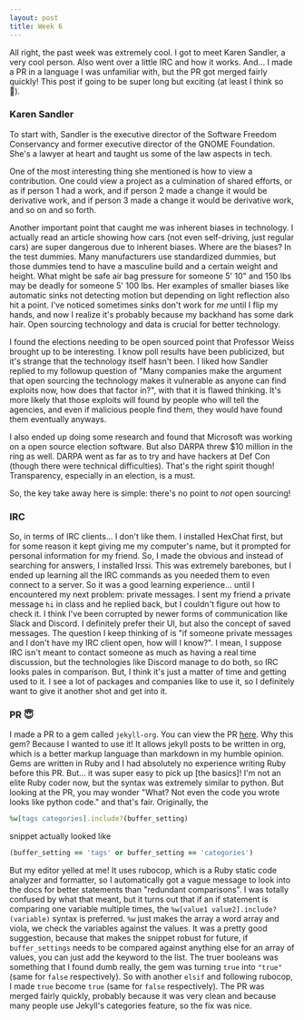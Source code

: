 ```yaml
---
layout: post
title: Week 6
---
```


All right, the past week was extremely cool. I got to meet Karen Sandler, a very cool person. Also went over a little IRC and how it works. And... I made a PR in a language I was unfamiliar with, but the PR got merged fairly quickly! This post if going to be super long but exciting (at least I think so :shrug:).

### Karen Sandler

To start with, Sandler is the executive director of the Software Freedom Conservancy and former executive director of the GNOME Foundation. She's a lawyer at heart and taught us some of the law aspects in tech.

One of the most interesting thing she mentioned is how to view a contribution. One could view a project as a culmination of shared efforts, or as if person 1 had a work, and if person 2 made a change it would be derivative work, and if person 3 made a change it would be derivative work, and so on and so forth.

Another important point that caught me was inherent biases in technology. I actually read an article showing how cars (not even self-driving, just regular cars) are super dangerous due to inherent biases. Where are the biases? In the test dummies. Many manufacturers use standardized dummies, but those dummies tend to have a masculine build and a certain weight and height. What might be safe air bag pressure for someone 5' 10" and 150 lbs  may be deadly for someone 5' 100 lbs. Her examples of smaller biases like automatic sinks not detecting motion but depending on light reflection also hit a point. I've noticed sometimes sinks don't work for *me* until I flip my hands, and now I realize it's probably because my backhand has some dark hair. Open sourcing technology and data is crucial for better technology.

I found the elections needing to be open sourced point that Professor Weiss brought up to be interesting. I know poll results have been publicized, but it's strange that the technology itself hasn't been. I liked how Sandler replied to my followup question of "Many companies make the argument that open sourcing the technology makes it vulnerable as anyone can find exploits now, how does that factor in?", with that it is flawed thinking. It's more likely that those exploits will found by people who will tell the agencies, and even if malicious people find them, they would have found them eventually anyways.

I also ended up doing some research and found that Microsoft was working on a open source election software. But also DARPA threw $10 million in the ring as well. DARPA went as far as to try and have hackers at Def Con (though there were technical difficulties). That's the right spirit though! Transparency, especially in an election, is a must.

So, the key take away here is simple: there's no point to *not* open sourcing!

### IRC

So, in terms of IRC clients... I don't like them. I installed HexChat first, but for some reason it kept giving me my computer's name, but it prompted for personal information for my friend. So, I made the obvious and instead of searching for answers, I installed Irssi. This was extremely barebones, but I ended up learning all the IRC commands as you needed them to even connect to a server. So it was a good learning experience... until I encountered my next problem: private messages. I sent my friend a private message `hi` in class and he replied back, but I couldn't figure out how to check it. I think I've been corrupted by newer forms of communication like Slack and Discord. I definitely prefer their UI, but also the concept of saved messages. The question I keep thinking of is "if someone private messages and I don't have my IRC client open, how will I know?". I mean, I suppose IRC isn't meant to contact someone as much as having a real time discussion, but the technologies like Discord manage to do both, so IRC looks pales in comparison. But, I think it's just a matter of time and getting used to it. I see a lot of packages and companies like to use it, so I definitely want to give it another shot and get into it.

### PR :innocent:

I made a PR to a gem called `jekyll-org`. You can view the PR [here](https://github.com/eggcaker/jekyll-org/pull/44). Why this gem? Because I wanted to use it! It allows jekyll posts to be written in org, which is a better markup language than markdown in my humble opinion. Gems are written in Ruby and I had absolutely no experience writing Ruby before this PR. But... it was super easy to pick up [the basics]! I'm not an elite Ruby coder now, but the syntax was extremely similar to python. But looking at the PR, you may wonder "What? Not even the code you wrote looks like python code." and that's fair. Originally, the
```ruby
%w[tags categories].include?(buffer_setting)
```
snippet actually looked like
```ruby
(buffer_setting == 'tags' or buffer_setting == 'categories')
```
But my editor yelled at me! It uses rubocop, which is a Ruby static code analyzer and formatter, so I automatically got a vague message to look into the docs for better statements than "redundant comparisons". I was totally confused by what that meant, but it turns out that if an if statement is comparing one variable multiple times, the `%w[value1 value2].include?(variable)` syntax is preferred. `%w` just makes the array a word array and viola, we check the variables against the values. It was a pretty good suggestion, because that makes the snippet robust for future, if `buffer_settings` needs to be compared against anything else for an array of values, you can just add the keyword to the list. The truer booleans was something that I found dumb really, the gem was turning `true` into `"true"` (same for `false` respectively). So with another `elsif` and following rubocop, I made `true` become `true` (same for `false` respectively). The PR was merged fairly quickly, probably because it was very clean and because many people use Jekyll's categories feature, so the fix was nice.
